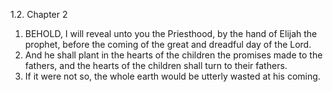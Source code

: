 1.2. Chapter 2
1. BEHOLD, I will reveal unto you the Priesthood, by the hand of Elijah the prophet, before the coming of the great and dreadful day of the Lord.
2. And he shall plant in the hearts of the children the promises made to the fathers, and the hearts of the children shall turn to their fathers.
3. If it were not so, the whole earth would be utterly wasted at his coming.


